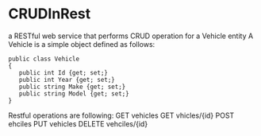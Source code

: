 # CRUDInRest
a RESTful web service that performs CRUD operation for a Vehicle entity
A Vehicle is a simple object defined as follows:
```
public class Vehicle
{
   public int Id {get; set;}
   public int Year {get; set;}
   public string Make {get; set;}
   public string Model {get; set;}
}
```

Restful operations are following:
GET vehicles
GET vhicles/{id}
POST ehciles
PUT vehicles
DELETE vehciles/{id}
